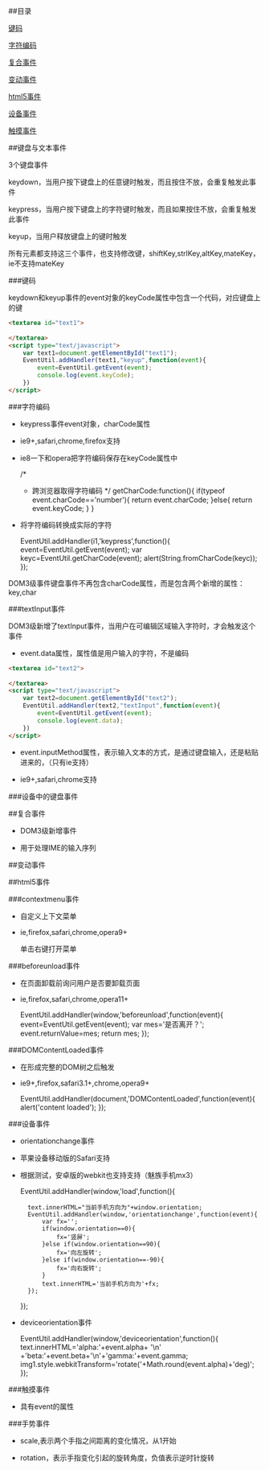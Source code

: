 

##目录

[键码](#a1)

[字符编码](#a2)

[复合事件](#a3)

[变动事件](#a4)

[html5事件](#a5)

[设备事件](#a6)

[触摸事件](#a7)

##键盘与文本事件

3个键盘事件

keydown，当用户按下键盘上的任意键时触发，而且按住不放，会重复触发此事件

keypress，当用户按下键盘上的字符键时触发，而且如果按住不放，会重复触发此事件

keyup，当用户释放键盘上的键时触发

所有元素都支持这三个事件，也支持修改键，shiftKey,strlKey,altKey,mateKey，ie不支持mateKey

<a name="a1"></a>

###键码

keydown和keyup事件的event对象的keyCode属性中包含一个代码，对应键盘上的键

```html
<textarea id="text1">
			
</textarea>
<script type="text/javascript">
	var text1=document.getElementById("text1");
	EventUtil.addHandler(text1,"keyup",function(event){
		event=EventUtil.getEvent(event);
		console.log(event.keyCode);
	})
</script>
```

<a name="a2"></a>

###字符编码

+ keypress事件event对象，charCode属性

+ ie9+,safari,chrome,firefox支持

+ ie8一下和opera把字符编码保存在keyCode属性中

	 /*
     * 跨浏览器取得字符编码
     */
    getCharCode:function(){
        if(typeof event.charCode=='number'){
            return event.charCode;
        }else{
            return event.keyCode;
        }
    }

+ 将字符编码转换成实际的字符

    EventUtil.addHandler(i1,'keypress',function(){
		event=EventUtil.getEvent(event);
		var keyc=EventUtil.getCharCode(event);
		alert(String.fromCharCode(keyc));
	});	

DOM3级事件键盘事件不再包含charCode属性，而是包含两个新增的属性：key,char

###textInput事件

DOM3级新增了textInput事件，当用户在可编辑区域输入字符时，才会触发这个事件

+ event.data属性，属性值是用户输入的字符，不是编码

```html
<textarea id="text2">
	
</textarea>
<script type="text/javascript">
	var text2=document.getElementById("text2");
	EventUtil.addHandler(text2,"textInput",function(event){
		event=EventUtil.getEvent(event);
		console.log(event.data);
	})
</script>
```

+ event.inputMethod属性，表示输入文本的方式，是通过键盘输入，还是粘贴进来的，（只有ie支持）

+ ie9+,safari,chrome支持

###设备中的键盘事件

<a name="a3"></a>

##复合事件

* DOM3级新增事件

* 用于处理IME的输入序列

<a name="a4"></a>

##变动事件

<a name="a5"></a>

##html5事件

###contextmenu事件

* 自定义上下文菜单

* ie,firefox,safari,chrome,opera9+

	<div id="mydiv">
		单击右键打开菜单
	</div>
	<ul id="ul" style="position: absolute;visibility: hidden;background-color:silver ">
		<li>
			<a href="test1.html">连接</a>
		</li>
		<li>
			<a href="test2.html">连接</a>
		</li>
		<li>
			<a href="test3.html">连接</a>
		</li>
	</ul>
	
	<!-- <script type="text/javascript" src="js/client.js"></script> -->
	<script type="text/javascript">
		EventUtil.addHandler(window,'load',function(event){
			var div=document.getElementById('mydiv');
			
			EventUtil.addHandler(div,'contextmenu',function(event){
				event=EventUtil.getEvent(event);
				EventUtil.preventDefault(event);
				
				var menu=document.getElementById('ul');
				menu.style.left=event.clientX+'px';
				menu.style.top=event.clientY+'px';
				menu.style.visibility = "visible";
			});
			EventUtil.addHandler(document,'click',function(event){
				document.getElementById('ul').style.visibility='hidden';
			});
		});
	</script>

###beforeunload事件

* 在页面卸载前询问用户是否要卸载页面

* ie,firefox,safari,chrome,opera11+

	EventUtil.addHandler(window,'beforeunload',function(event){
		event=EventUtil.getEvent(event);
		var mes='是否离开？';
		event.returnValue=mes;
		return mes;
	});

###DOMContentLoaded事件

* 在形成完整的DOM树之后触发

* ie9+,firefox,safari3.1+,chrome,opera9+

	EventUtil.addHandler(document,'DOMContentLoaded',function(event){
		alert('content loaded');
	});

<a name="a6"></a>

###设备事件

+ orientationchange事件

+ 苹果设备移动版的Safari支持

+ 根据测试，安卓版的webkit也支持支持（魅族手机mx3）

	EventUtil.addHandler(window,'load',function(){
		
		text.innerHTML="当前手机方向为"+window.orientation;
		EventUtil.addHandler(window,'orientationchange',function(event){
			var fx='';
			if(window.orientation==0){
				fx='竖屏';
			}else if(window.orientation==90){
				fx='向左旋转';
			}else if(window.orientation==-90){
				fx='向右旋转';
			}
			text.innerHTML='当前手机方向为'+fx;
		});
	});

+ deviceorientation事件

	EventUtil.addHandler(window,'deviceorientation',function(){
		text.innerHTML='alpha:'+event.alpha+ '\n' +'beta:'+event.beta+'\n'+'gamma:'+event.gamma;
		img1.style.webkitTransform='rotate('+Math.round(event.alpha)+'deg)';
	});

<a name="a7"></a>

###触摸事件

+ 具有event的属性

	<p id="p1">
		
	</p>
	<script type="text/javascript" src="js/EventUtil.js"></script>
	<script type="text/javascript">
		var p1=document.getElementById('p1');
		function touchEvent(event){
			if(event.touches.length==1){
				switch(event.type){
				case 'touchstart':
				p1.innerHTML='touch start ('+event.touches[0].clientX+
				','+event.touches[0].clientY+')';
				case 'touchend':
				break;
				p1.innerHTML+='<br> touch end('+event.touches[0].clientX+
				','+event.touches[0].clientY+')';
				break;
				case 'touchmove':
				event.preventDefault();
				p1.innerHTML+='<br> touch move('+event.touches[0].clientX+
				','+event.touches[0].clientY+')';
				break;
			}
			}
			
		}
		EventUtil.addHandler(document,'touchstart',touchEvent);
		EventUtil.addHandler(document,'touchmove',touchEvent);
		EventUtil.addHandler(document,'touchend',touchEvent);
	</script>

###手势事件

+ scale,表示两个手指之间距离的变化情况，从1开始

+ rotation，表示手指变化引起的旋转角度，负值表示逆时针旋转

	<p id="p1">
	
	</p>
	<script type="text/javascript" src="js/EventUtil.js"></script>
	<script type="text/javascript">
		var p1 = document.getElementById('p1');
		function gestureEvent(event) {

			switch(event.type) {
				case 'gesturestart':
					p1.innerHTML = 'gesture start (rotation' + event.rotation+ ',scale' + event.scale + ')';
				case 'gestureend':
					break;
					p1.innerHTML += 'gestureend start (rotation' + event.rotation+ ',scale' + event.scale + ')';
					break;
				case 'gesturechange':
					event.preventDefault();
					p1.innerHTML += 'gesturechange start (rotation' + event.rotation+ ',scale' + event.scale + ')';
					break;
			}

		}

		document.addEventListener('gesturestart',gestureEvent,false);
		// EventUtil.addHandler(document, 'gesturestart', gestureEvent);
		// 
		// EventUtil.addHandler(document, 'gesturechange', gestureEvent);
		// EventUtil.addHandler(document, 'gestureend', gestureEvent);
	</script>